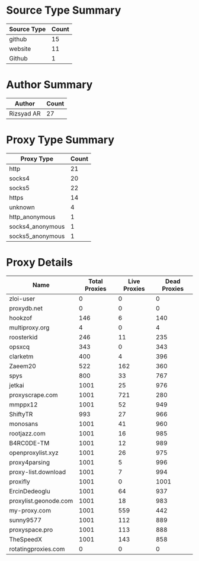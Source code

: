 # Source Type Summary

| Source Type | Count |
|-------------|-------|
| github | 15 |
| website | 11 |
| Github | 1 |


# Author Summary

| Author | Count |
|--------|-------|
| Rizsyad AR | 27 |


# Proxy Type Summary

| Proxy Type | Count |
|------------|-------|
| http | 21 |
| socks4 | 20 |
| socks5 | 22 |
| https | 14 |
| unknown | 4 |
| http_anonymous | 1 |
| socks4_anonymous | 1 |
| socks5_anonymous | 1 |


# Proxy Details

| Name | Total Proxies | Live Proxies | Dead Proxies |
|------|---------------|--------------|---------------|
| zloi-user | 0 | 0 | 0 |
| proxydb.net | 0 | 0 | 0 |
| hookzof | 146 | 6 | 140 |
| multiproxy.org | 4 | 0 | 4 |
| roosterkid | 246 | 11 | 235 |
| opsxcq | 343 | 0 | 343 |
| clarketm | 400 | 4 | 396 |
| Zaeem20 | 522 | 162 | 360 |
| spys | 800 | 33 | 767 |
| jetkai | 1001 | 25 | 976 |
| proxyscrape.com | 1001 | 721 | 280 |
| mmppx12 | 1001 | 52 | 949 |
| ShiftyTR | 993 | 27 | 966 |
| monosans | 1001 | 41 | 960 |
| rootjazz.com | 1001 | 16 | 985 |
| B4RC0DE-TM | 1001 | 12 | 989 |
| openproxylist.xyz | 1001 | 26 | 975 |
| proxy4parsing | 1001 | 5 | 996 |
| proxy-list.download | 1001 | 7 | 994 |
| proxifly | 1001 | 0 | 1001 |
| ErcinDedeoglu | 1001 | 64 | 937 |
| proxylist.geonode.com | 1001 | 18 | 983 |
| my-proxy.com | 1001 | 559 | 442 |
| sunny9577 | 1001 | 112 | 889 |
| proxyspace.pro | 1001 | 113 | 888 |
| TheSpeedX | 1001 | 143 | 858 |
| rotatingproxies.com | 0 | 0 | 0 |
